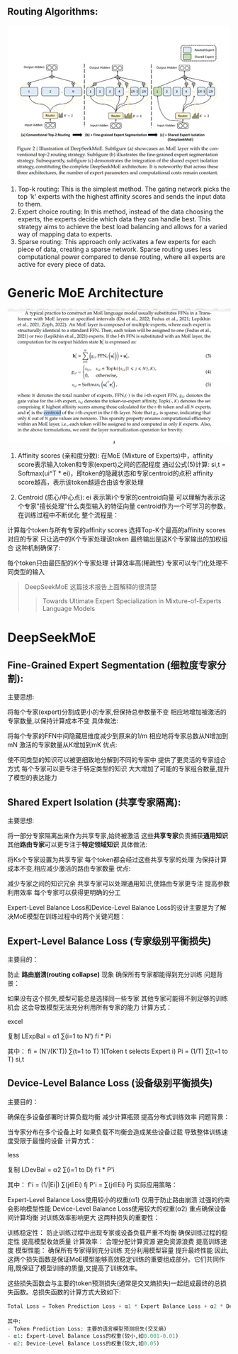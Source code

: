 
## Routing Algorithms:
![img_6.png](img_6.png)
1. Top-k routing: This is the simplest method. The gating network picks the top 'k' experts with the highest affinity scores and sends the input data to them.
2. Expert choice routing: In this method, instead of the data choosing the experts, the experts decide which data they can handle best. This strategy aims to achieve the best load balancing and allows for a varied way of mapping data to experts.
3. Sparse routing: This approach only activates a few experts for each piece of data, creating a sparse network. Sparse routing uses less computational power compared to dense routing, where all experts are active for every piece of data.

# Generic MoE Architecture
![img_7.png](img_7.png)

1. Affinity scores (亲和度分数):
在MoE (Mixture of Experts)中，affinity score表示输入token和专家(expert)之间的匹配程度
通过公式(5)计算: si,t = Softmax(ui^T * ei)，即token的隐藏状态和专家centroid的点积
affinity score越高，表示该token越适合由该专家处理

2. Centroid (质心/中心点):
ei 表示第i个专家的centroid向量
可以理解为表示这个专家"擅长处理"什么类型输入的特征向量
centroid作为一个可学习的参数，在训练过程中不断优化
整个流程是：

计算每个token与所有专家的affinity scores
选择Top-K个最高的affinity scores对应的专家
只让选中的K个专家处理该token
最终输出是这K个专家输出的加权组合
这种机制确保了:

每个token只由最匹配的K个专家处理
计算效率高(稀疏性)
专家可以专门化处理不同类型的输入


> DeepSeekMoE  这篇技术报告上面解释的很清楚
>> Towards Ultimate Expert Specialization in
>> Mixture-of-Experts Language Models



# DeepSeekMoE
## Fine-Grained Expert Segmentation (细粒度专家分割):
主要思想:

将每个专家(expert)分割成更小的专家,但保持总参数量不变
相应地增加被激活的专家数量,以保持计算成本不变
具体做法:

将每个专家的FFN中间隐藏层维度减少到原来的1/m
相应地将专家总数从N增加到mN
激活的专家数量从K增加到mK
优点:

使不同类型的知识可以被更细致地分解到不同的专家中
提供了更灵活的专家组合方式
每个专家可以更专注于特定类型的知识
大大增加了可能的专家组合数量,提升了模型的表达能力

## Shared Expert Isolation (共享专家隔离):
主要思想:

将一部分专家隔离出来作为共享专家,始终被激活
这些**共享专家**负责捕获**通用知识**
其他**路由专家**可以更专注于**特定领域知识**
具体做法:

将Ks个专家设置为共享专家
每个token都会经过这些共享专家的处理
为保持计算成本不变,相应减少激活的路由专家数量
优点:

减少专家之间的知识冗余
共享专家可以处理通用知识,使路由专家更专注
提高参数利用效率
每个专家可以获得更明确的分工



Expert-Level Balance Loss和Device-Level Balance Loss的设计主要是为了解决MoE模型在训练过程中的两个关键问题：

## Expert-Level Balance Loss (专家级别平衡损失)
主要目的：

防止 **路由崩溃(routing collapse)** 现象
确保所有专家都能得到充分训练
问题背景：

如果没有这个损失,模型可能总是选择同一些专家
其他专家可能得不到足够的训练机会
这会导致模型无法充分利用所有专家的能力
计算方式：

excel

复制
LExpBal = α1 ∑(i=1 to N') fi * Pi

其中：
fi = (N'/(K'T)) ∑(t=1 to T) 1(Token t selects Expert i)
Pi = (1/T) ∑(t=1 to T) si,t

## Device-Level Balance Loss (设备级别平衡损失)
主要目的：

确保在多设备部署时计算负载均衡
减少计算瓶颈
提高分布式训练效率
问题背景：

当专家分布在多个设备上时
如果负载不均衡会造成某些设备过载
导致整体训练速度受限于最慢的设备
计算方式：

less

复制
LDevBal = α2 ∑(i=1 to D) f'i * P'i

其中：
f'i = (1/|Ei|) ∑(j∈Ei) fj
P'i = ∑(j∈Ei) Pj
实际应用策略：

Expert-Level Balance Loss使用较小的权重(α1)
仅用于防止路由崩溃
过强的约束会影响模型性能
Device-Level Balance Loss使用较大的权重(α2)
重点确保设备间计算均衡
对训练效率影响更大
这两种损失的重要性：

训练稳定性：
防止训练过程中出现专家或设备负载严重不均衡
确保训练过程的稳定性
提高模型收敛质量
计算效率：
合理分配计算资源
避免资源浪费
提高训练速度
模型性能：
确保所有专家得到充分训练
充分利用模型容量
提升最终性能
因此,这两个损失函数是保证MoE模型能够高效稳定训练的重要组成部分。它们共同作用,既保证了模型训练的质量,又提高了训练效率。


这些损失函数会与主要的token预测损失(通常是交叉熵损失)一起组成最终的总损失函数。总损失函数的计算方式大致如下:
```python
Total Loss = Token Prediction Loss + α1 * Expert Balance Loss + α2 * Device Balance Loss

其中:
- Token Prediction Loss: 主要的语言模型预测损失(交叉熵)
- α1: Expert-Level Balance Loss的权重(较小,如0.001-0.01)
- α2: Device-Level Balance Loss的权重(较大,如0.05)
```
